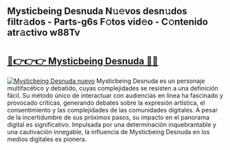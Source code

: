 ## Mysticbeing Desnuda N𝚞𝚎vos desn𝚞dos filtr𝚊dos - Parts-g6s F𝚘tos vid𝚎o - C𝚘ntenido atr𝚊ctivo w88Tv

# <h2><a href="http://mb7jpic.tromn.icu/?c=Mysticbeing+Desnuda">🔗👉👉👉 Mysticbeing Desnuda 🔗🔗</a></h2>

[![Mysticbeing Desnuda nuevo](https://i.imgur.com/pEAQMta.gif)](http://mb7jpic.tromn.icu/?c=Mysticbeing+Desnuda)
Mysticbeing Desnuda es un personaje multifacético y debatido, cuyas complejidades se resisten a una definición fácil.  Su método único de interactuar con audiencias en línea ha fascinado y provocado críticas, generando debates sobre la expresión artística, el consentimiento y las complejidades de las comunidades digitales. A pesar de la incertidumbre de sus próximos pasos, su impacto en el panorama digital es significativo. Impulsada por una determinación inquebrantable y una cautivación innegable, la influencia de Mysticbeing Desnuda en los medios digitales es pionera.
